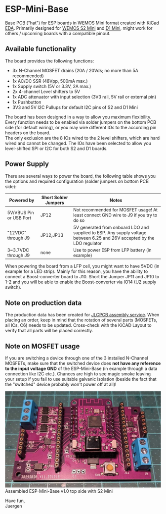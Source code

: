 # ESP-Mini-Base
Base PCB ("hat") for ESP boards in WEMOS Mini format created with [KiCad EDA](https://www.kicad.org/). Primarily designed for [WEMOS S2 Mini](https://www.wemos.cc/en/latest/s2/s2_mini.html) and [D1 Mini](https://www.wemos.cc/en/latest/d1/d1_mini.html), might work for others / upcoming boards with a compatible pinout.

## Available functionality

The board provides the following functions:

* 3x N-Channel MOSFET drains (20A / 20Vds; no more than 5A recommended)
* 1x AC/DC SSR (48Vpp, 500mA max.)
* 1x Supply switch (5V or 3.3V, 2A max.)
* 2x 4-channel Level shifters to 5V
* 1x ADC attenuator with input selection (3V3 rail, 5V rail or external pin)
* 1x Pushbutton
* 3V3 and 5V I2C Pullups for default I2C pins of S2 and D1 Mini

The board has been designed in a way to allow you maximum flexibility. Every function needs to be enabled via solder jumpers on the bottom PCB side (for default wiring), or you may wire different IOs to the according pin headers on the board.  
The only exclusion are the 8 IOs wired to the 2 level shifters, which are hard wired and cannot be changed. The IOs have been selected to allow you level-shifted SPI or I2C for both S2 and D1 boards.

## Power Supply

There are several ways to power the board, the following table shows you the options and required configuration (solder jumpers on bottom PCB side):

| Powered by | Short Solder Jumpers | Notes |
| --- | --- | --- |
| 5V/VBUS Pin or USB Port | JP12 | Not recommended for MOSFET usage! At least connect GND wire to J9 if you try to do so|
| "12VDC" through J9 | JP12,JP13 | 5V generated from onboard LDO and supplied to ESP. Any supply voltage between 6.25 and 26V accepted by the LDO regulator|
| 3~3.7VDC through J9 | none | Use to power ESP from LFP battery (in example)|

When powering the board from a LFP cell, you might want to have 5VDC (in example for a LED strip). Mainly for this reason, you have the ability to connect a Boost-converter board to J10. Short the Jumper JP11 and JP10 to 1-2 and you will be able to enable the Boost-converter via IO14 (U2 supply switch).  

## Note on production data

The production data has been created for [JLCPCB assembly service](https://jlcpcb.com/). When placing an order, keep in mind that the rotation of several parts (MOSFETs, all ICs, C6) needs to be updated. Cross-check with the KiCAD Layout to verify that all parts will be placed correctly.

## Note on MOSFET usage

If you are switching a device through one of the 3 installed N-Channel MOSFETs, make sure that the switched device does **not have any reference to the input voltage GND** of the ESP-Mini-Base (in example through a data connection like I2C etc.). Chances are high to see magic smoke leaving your setup if you fail to use suitable galvanic isolation (beside the fact that the "switched" device probably won't power off at all)!  
  


![Assembled PCB, top side](pics/ESP-Mini-Base-v1.0_Top_Assembled.jpg?raw=true)
Assembled ESP-Mini-Base v1.0 top side with S2 Mini  

Have fun,  
Juergen
